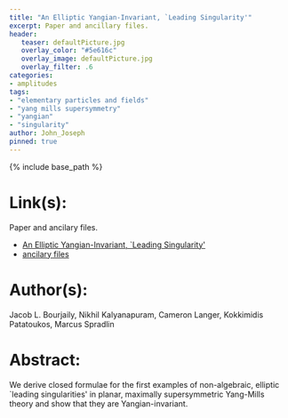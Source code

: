 ```yaml
---
title: "An Elliptic Yangian-Invariant, `Leading Singularity'"
excerpt: Paper and ancillary files.
header:
   teaser: defaultPicture.jpg
   overlay_color: "#5e616c"
   overlay_image: defaultPicture.jpg
   overlay_filter: .6
categories:
- amplitudes
tags:
- "elementary particles and fields"
- "yang mills supersymmetry"
- "yangian"
- "singularity"
author: John_Joseph
pinned: true
---
```

{% include base_path %}

# Link(s):
Paper and ancilary files.
  * [An Elliptic Yangian-Invariant, `Leading Singularity'](https://arxiv.org/abs/2012.14438)
  * [ancilary files](https://arxiv.org/src/2012.14438/anc)

# Author(s):
Jacob L. Bourjaily, Nikhil Kalyanapuram, Cameron Langer, Kokkimidis Patatoukos, Marcus Spradlin

# Abstract:
We derive closed formulae for the first examples of non-algebraic, elliptic `leading singularities' in planar, maximally supersymmetric Yang-Mills theory and show that they are Yangian-invariant.